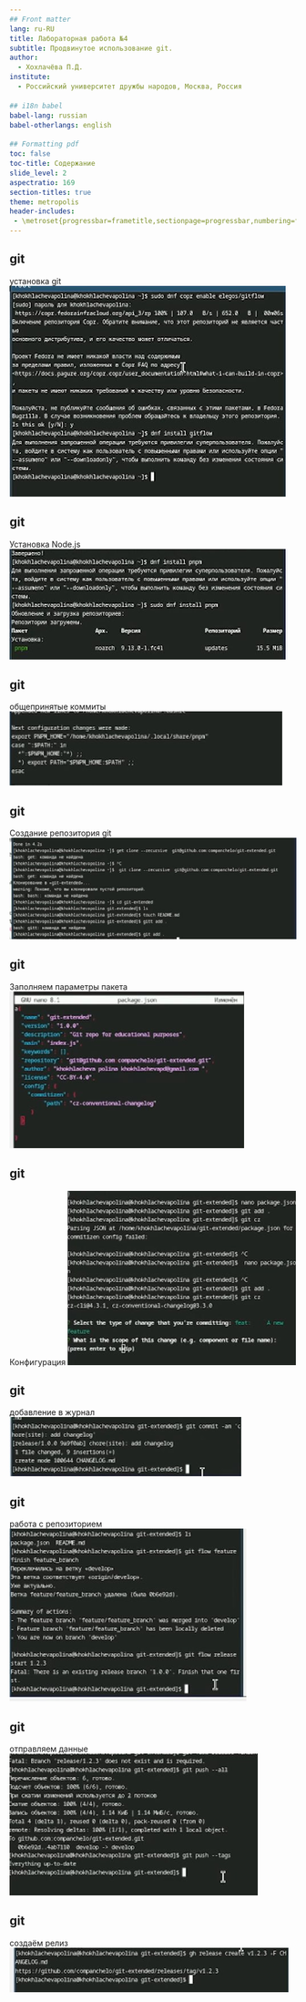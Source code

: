 ```yaml
---
## Front matter
lang: ru-RU
title: Лабораторная работа №4
subtitle: Продвинутое использование git.
author:
  - Хохлачёва П.Д.
institute:
  - Российский университет дружбы народов, Москва, Россия

## i18n babel
babel-lang: russian
babel-otherlangs: english

## Formatting pdf
toc: false
toc-title: Содержание
slide_level: 2
aspectratio: 169
section-titles: true
theme: metropolis
header-includes:
 - \metroset{progressbar=frametitle,sectionpage=progressbar,numbering=fraction}
---
```


## git 

установка git
![установка](./image/1.jpg)

## git 

Установка Node.js
![установка](./image/2.jpg)

## git 

общепринятые коммиты
![коммиты](./image/3.jpg)

## git 

Создание репозитория git
![создание](./image/4.jpg)

## git 

Заполняем параметры пакета
![параметры пакета](./image/5.jpg)

## git 

Конфигурация
![Конфигурация](./image/6.jpg)

## git 

добавление в журнал
![добавление](./image/7.jpg)

## git 

работа с репозиторием
![репозиторий](./image/8.jpg)

## git 

отправляем данные
![данный](./image/9.jpg)

## git 

создаём релиз
![создаём](./image/10.jpg)


